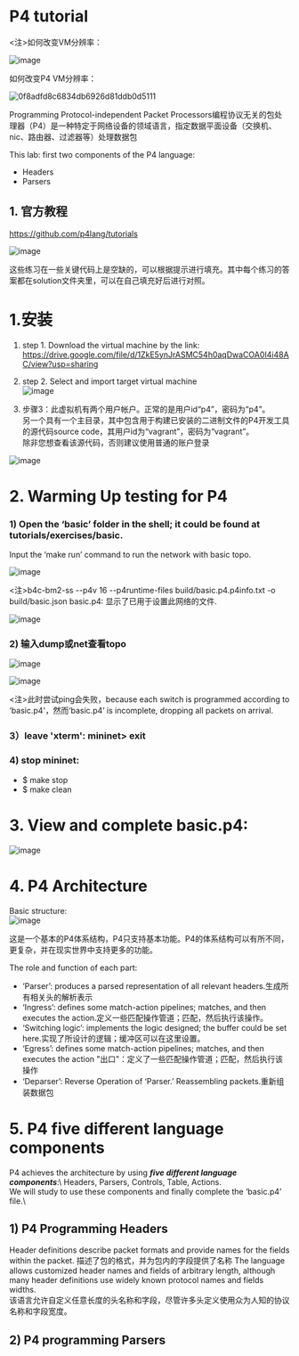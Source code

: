 # P4 tutorial

<注>如何改变VM分辨率：

![image](https://user-images.githubusercontent.com/58734009/194343297-6ab246f9-1e06-45c9-9e0e-c97a03ea44b7.png)

如何改变P4 VM分辨率：

![0f8adfd8c6834db6926d81ddb0d5111](https://user-images.githubusercontent.com/58734009/194344472-c9772e9c-053e-431f-a4f5-8abadd9674b3.jpg)


Programming Protocol-independent Packet Processors编程协议无关的包处理器（P4）是一种特定于网络设备的领域语言，指定数据平面设备（交换机、nic、路由器、过滤器等）处理数据包

This lab:  first two components of the P4 language: 
* Headers
* Parsers

## 1. 官方教程
https://github.com/p4lang/tutorials

![image](https://user-images.githubusercontent.com/58734009/194260467-ce81db56-04a3-4bc6-96b4-5cb2630eace3.png)

这些练习在一些关键代码上是空缺的，可以根据提示进行填充。其中每个练习的答案都在solution文件夹里，可以在自己填充好后进行对照。


# 1.安装
1) step 1. Download the virtual machine by the link:\
https://drive.google.com/file/d/1ZkE5ynJrASMC54h0aqDwaCOA0I4i48AC/view?usp=sharing

2) step 2. Select and import target virtual machine\
![image](https://user-images.githubusercontent.com/58734009/194266967-ede47623-55f7-4dce-8dd7-ae2a8a97bd98.png)

3) 步骤3：此虚拟机有两个用户帐户。正常的是用户id“p4”，密码为“p4”。\
另一个具有一个主目录，其中包含用于构建已安装的二进制文件的P4开发工具的源代码source code，其用户id为“vagrant”，密码为“vagrant”。\
除非您想查看该源代码，否则建议使用普通的账户登录

![image](https://user-images.githubusercontent.com/58734009/194339115-17d9aeb9-56ab-4977-a623-fb28a4efc185.png)


# 2. Warming Up testing for P4

### 1) Open the ‘basic’ folder in the shell; it could be found at tutorials/exercises/basic.

Input the ‘make run’ command to run the network with basic topo.

![image](https://user-images.githubusercontent.com/58734009/194344889-6cf1c065-47e4-4205-8a48-73b19639ada1.png)

<注>b4c-bm2-ss --p4v 16 --p4runtime-files build/basic.p4.p4info.txt -o build/basic.json basic.p4: 显示了已用于设置此网络的文件.

![image](https://user-images.githubusercontent.com/58734009/194347695-880173ea-deec-4b1a-a4b0-6b02a45dfb63.png)

### 2) 输入dump或net查看topo
![image](https://user-images.githubusercontent.com/58734009/194347979-a4cf60d3-52a3-4257-b6af-897961f8d1f1.png)

![image](https://user-images.githubusercontent.com/58734009/194348033-57d96a57-add8-48e6-8d0f-ddd7a1a3c9f9.png)

<注>此时尝试ping会失败，because each switch is programmed according to ‘basic.p4'，然而‘basic.p4’ is incomplete, dropping all packets on arrival.

### 3）leave 'xterm': mininet> exit

### 4) stop mininet: 
* $ make stop
* $ make clean


# 3. View and complete basic.p4:

![image](https://user-images.githubusercontent.com/58734009/194349778-467d0b70-98a4-4291-b6c2-919f5dd81d03.png)

# 4. P4 Architecture
Basic structure:\
![image](https://user-images.githubusercontent.com/58734009/194351209-fb8bc925-6182-40a6-80ac-21c7a7c8c2c6.png)

这是一个基本的P4体系结构，P4只支持基本功能。P4的体系结构可以有所不同，更复杂，并在现实世界中支持更多的功能。

The role and function of each part:
* ‘Parser’: produces a parsed representation of all relevant headers.生成所有相关头的解析表示
* ‘Ingress’: defines some match-action pipelines; matches, and then executes the action.定义一些匹配操作管道；匹配，然后执行该操作。
* ‘Switching logic’: implements the logic designed; the buffer could be set here.实现了所设计的逻辑；缓冲区可以在这里设置。
* ‘Egress’: defines some match-action pipelines; matches, and then executes the action "出口"：定义了一些匹配操作管道；匹配，然后执行该操作
* ‘Deparser’: Reverse Operation of ‘Parser.’ Reassembling packets.重新组装数据包

# 5. P4 five different language components
P4 achieves the architecture by using ***five different language components***:\ 
Headers, Parsers, Controls, Table, Actions.\
We will study to use these components and finally complete the ‘basic.p4’ file.\


## 1) P4 Programming Headers

Header definitions describe packet formats and provide names for the fields within the packet. 描述了包的格式，并为包内的字段提供了名称
The language allows customized header names and fields of arbitrary length, although many header definitions use widely known protocol names and fields widths.\
该语言允许自定义任意长度的头名称和字段，尽管许多头定义使用众为人知的协议名称和字段宽度。




## 2) P4 programming Parsers

